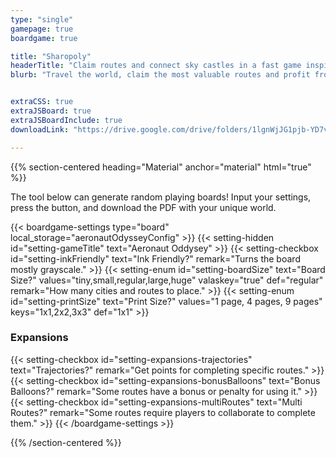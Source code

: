 ```yaml
---
type: "single"
gamepage: true
boardgame: true

title: "Sharopoly"
headerTitle: "Claim routes and connect sky castles in a fast game inspired by Ticket to Ride."
blurb: "Travel the world, claim the most valuable routes and profit from it. Connect the sky castles faster than your opponents, in a One Paper Game inspired by Ticket to Ride."


extraCSS: true
extraJSBoard: true
extraJSBoardInclude: true
downloadLink: "https://drive.google.com/drive/folders/1lgnWjJG1pjb-YD7vg_0rS1QHW54xFpP1"

---
```


{{% section-centered heading="Material" anchor="material" html="true" %}}

<p>The tool below can generate random playing boards! Input your settings, press the button, and download the PDF with your unique world.</p>

{{< boardgame-settings type="board" local_storage="aeronautOdysseyConfig" >}}
	{{< setting-hidden id="setting-gameTitle" text="Aeronaut Oddysey" >}}
  {{< setting-checkbox id="setting-inkFriendly" text="Ink Friendly?" remark="Turns the board mostly grayscale." >}}
  {{< setting-enum id="setting-boardSize" text="Board Size?" values="tiny,small,regular,large,huge" valaskey="true" def="regular" remark="How many cities and routes to place." >}}
  {{< setting-enum id="setting-printSize" text="Print Size?" values="1 page, 4 pages, 9 pages" keys="1x1,2x2,3x3" def="1x1" >}}
  <h3>Expansions</h3>
  {{< setting-checkbox id="setting-expansions-trajectories" text="Trajectories?" remark="Get points for completing specific routes." >}}
  {{< setting-checkbox id="setting-expansions-bonusBalloons" text="Bonus Balloons?" remark="Some routes have a bonus or penalty for using it." >}}
  {{< setting-checkbox id="setting-expansions-multiRoutes" text="Multi Routes?" remark="Some routes require players to collaborate to complete them." >}}
{{< /boardgame-settings >}}

{{% /section-centered %}}
